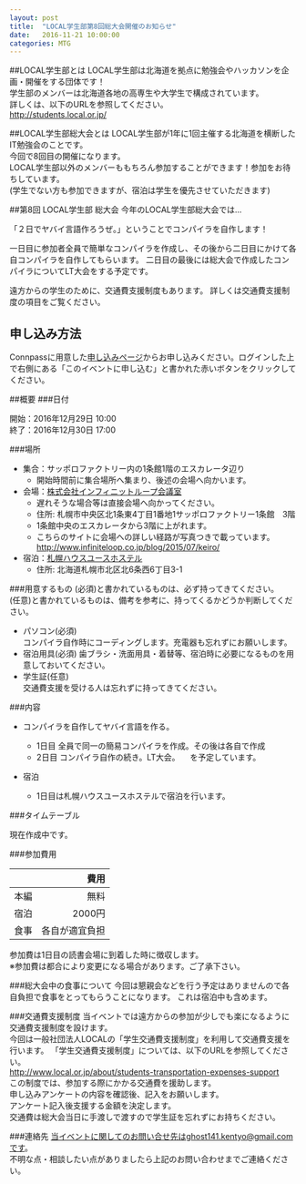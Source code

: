 ```yaml
---
layout: post
title:  "LOCAL学生部第8回総大会開催のお知らせ"
date:   2016-11-21 10:00:00
categories: MTG
---
```


##LOCAL学生部とは
LOCAL学生部は北海道を拠点に勉強会やハッカソンを企画・開催をする団体です！  
学生部のメンバーは北海道各地の高専生や大学生で構成されています。  
詳しくは、以下のURLを参照してください。  
http://students.local.or.jp/

##LOCAL学生部総大会とは
LOCAL学生部が1年に1回主催する北海道を横断したIT勉強会のことです。  
今回で8回目の開催になります。  
LOCAL学生部以外のメンバーももちろん参加することができます！参加をお待ちしています。  
(学生でない方も参加できますが、宿泊は学生を優先させていただきます)  

##第8回 LOCAL学生部 総大会
今年のLOCAL学生部総大会では...

「２日でヤバイ言語作ろうぜ。」ということでコンパイラを自作します！  

一日目に参加者全員で簡単なコンパイラを作成し、その後から二日目にかけて各自コンパイラを自作してもらいます。
二日目の最後には総大会で作成したコンパイラについてLT大会をする予定です。

遠方からの学生のために、交通費支援制度もあります。
詳しくは交通費支援制度の項目をご覧ください。

## 申し込み方法
Connpassに用意した[申し込みページ](http://connpass.com/event/45112/)からお申し込みください。ログインした上で右側にある「このイベントに申し込む」と書かれた赤いボタンをクリックしてください。

##概要
###日付

開始：2016年12月29日 10:00  
終了：2016年12月30日 17:00

###場所
- 集合：サッポロファクトリー内の1条館1階のエスカレータ辺り
    - 開始時間前に集合場所へ集まり、後述の会場へ向かいます。
- 会場：[株式会社インフィニットループ会議室](http://u222u.info/mLc0 "GoogleMapへ移動します")
    - 遅れそうな場合等は直接会場へ向かってください。
    - 住所: 札幌市中央区北1条東4丁目1番地1サッポロファクトリー1条館　3階
    - 1条館中央のエスカレータから3階に上がれます。
    - こちらのサイトに会場への詳しい経路が写真つきで載っています。
    　http://www.infiniteloop.co.jp/blog/2015/07/keiro/
- 宿泊：[札幌ハウスユースホステル](http://u222u.info/mLc4 "GoogleMapへ移動します")
    - 住所: 北海道札幌市北区北6条西6丁目3-1

###用意するもの
(必須)と書かれているものは、必ず持ってきてください。  
(任意)と書かれているものは、備考を参考に、持ってくるかどうか判断してください。

- パソコン(必須)  
コンパイラ自作時にコーディングします。充電器も忘れずにお願いします。
- 宿泊用具(必須)
歯ブラシ・洗面用具・着替等、宿泊時に必要になるものを用意しておいてください。
- 学生証(任意)  
交通費支援を受ける人は忘れずに持ってきてください。

###内容
- コンパイラを自作してヤバイ言語を作る。
    - 1日目 全員で同一の簡易コンパイラを作成。その後は各自で作成
    - 2日目 コンパイラ自作の続き。LT大会。
　を予定しています。

- 宿泊  
	- 1日目は札幌ハウスユースホステルで宿泊を行います。



###タイムテーブル

現在作成中です。

###参加費用

|            |     費用    |
|:----------:|------------:|
| 本編       |        無料 |
| 宿泊       |      2000円 |
| 食事   | 各自が適宜負担 |

参加費は1日目の読書会場に到着した時に徴収します。  
※参加費は都合により変更になる場合があります。ご了承下さい。  

###総大会中の食事について
今回は懇親会などを行う予定はありませんので各自負担で食事をとってもらうことになります。
これは宿泊中も含めます。


###交通費支援制度
当イベントでは遠方からの参加が少しでも楽になるように交通費支援制度を設けます。  
今回は一般社団法人LOCALの「学生交通費支援制度」を利用して交通費支援を行います。
「学生交通費支援制度」については、以下のURLを参照してください。  
http://www.local.or.jp/about/students-transportation-expenses-support  
この制度では、参加する際にかかる交通費を援助します。  
申し込みアンケートの内容を確認後、記入をお願いします。  
アンケート記入後支援する金額を決定します。  
交通費は総大会当日に手渡しで渡すので学生証を忘れずにお持ちください。

###連絡先
当イベントに関してのお問い合せ先はghost141.kentyo@gmail.comです。  
不明な点・相談したい点がありましたら上記のお問い合わせまでご連絡ください。

